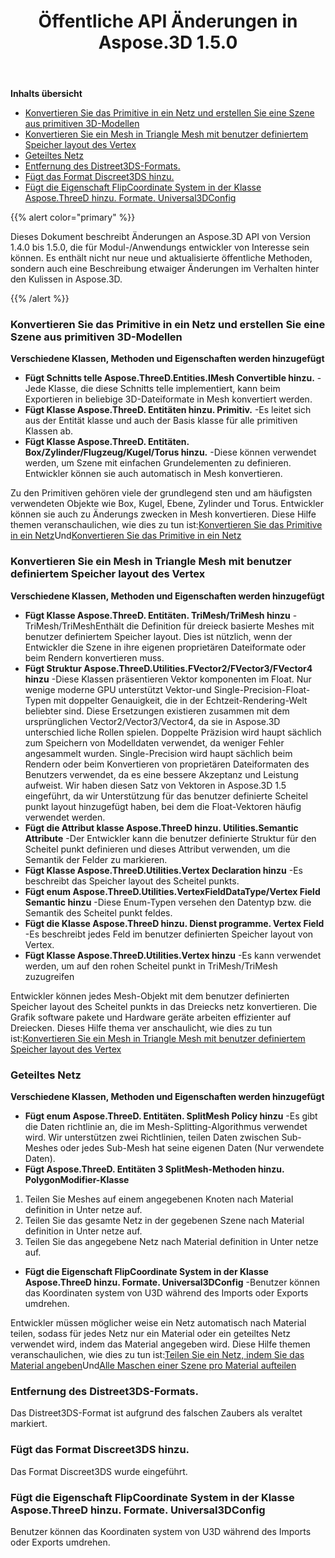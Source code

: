 ﻿---
title: Öffentliche API Änderungen in Aspose.3D 1.5.0
type: docs
weight: 20
url: /de/net/public-api-changes-in-aspose-3d-1-5-0/
---
**Inhalts übersicht**

- [Konvertieren Sie das Primitive in ein Netz und erstellen Sie eine Szene aus primitiven 3D-Modellen](#PublicAPIChangesinAspose.3D1.5.0-ConvertthePrimitivetoaMeshandCreateaScenefromPrimitive3DModels)
- [Konvertieren Sie ein Mesh in Triangle Mesh mit benutzer definiertem Speicher layout des Vertex](#PublicAPIChangesinAspose.3D1.5.0-ConvertaMeshtoTriangleMeshwithCustomMemoryLayoutoftheVertex)
- [Geteiltes Netz](#PublicAPIChangesinAspose.3D1.5.0-SplitMesh)
- [Entfernung des Distreet3DS-Formats.](#PublicAPIChangesinAspose.3D1.5.0-RemovalofDistreet3DSformat.)
- [Fügt das Format Discreet3DS hinzu.](#PublicAPIChangesinAspose.3D1.5.0-AddsDiscreet3DSformat.)
- [Fügt die Eigenschaft FlipCoordinate System in der Klasse Aspose.ThreeD hinzu. Formate. Universal3DConfig](#PublicAPIChangesinAspose.3D1.5.0-AddspropertyFlipCoordinateSysteminclassAspose.ThreeD.Formats.Universal3DConfig)

{{% alert color="primary" %}} 

Dieses Dokument beschreibt Änderungen an Aspose.3D API von Version 1.4.0 bis 1.5.0, die für Modul-/Anwendungs entwickler von Interesse sein können. Es enthält nicht nur neue und aktualisierte öffentliche Methoden, sondern auch eine Beschreibung etwaiger Änderungen im Verhalten hinter den Kulissen in Aspose.3D.

{{% /alert %}} 
### **Konvertieren Sie das Primitive in ein Netz und erstellen Sie eine Szene aus primitiven 3D-Modellen**
**Verschiedene Klassen, Methoden und Eigenschaften werden hinzugefügt**

- **Fügt Schnitts telle Aspose.ThreeD.Entities.IMesh Convertible hinzu.** 
-Jede Klasse, die diese Schnitts telle implementiert, kann beim Exportieren in beliebige 3D-Dateiformate in Mesh konvertiert werden.
- **Fügt Klasse Aspose.ThreeD. Entitäten hinzu. Primitiv.** 
-Es leitet sich aus der Entität klasse und auch der Basis klasse für alle primitiven Klassen ab.
- **Fügt Klasse Aspose.ThreeD. Entitäten. Box/Zylinder/Flugzeug/Kugel/Torus hinzu.** 
-Diese können verwendet werden, um Szene mit einfachen Grundelementen zu definieren. Entwickler können sie auch automatisch in Mesh konvertieren.

Zu den Primitiven gehören viele der grundlegend sten und am häufigsten verwendeten Objekte wie Box, Kugel, Ebene, Zylinder und Torus. Entwickler können sie auch zu Änderungs zwecken in Mesh konvertieren. Diese Hilfe themen veranschaulichen, wie dies zu tun ist:[Konvertieren Sie das Primitive in ein Netz](http://www.aspose.com/docs/display/3dnet/Create+a+Scene+from+Primitive+3D+Models)Und[Konvertieren Sie das Primitive in ein Netz](http://www.aspose.com/docs/display/3dnet/Convert+a+Mesh+to+Triangle+Mesh+and+Primitive+to+a+Mesh#ConvertaMeshtoTriangleMeshandPrimitivetoaMesh-ConvertthePrimitivetoaMesh)
### **Konvertieren Sie ein Mesh in Triangle Mesh mit benutzer definiertem Speicher layout des Vertex**
**Verschiedene Klassen, Methoden und Eigenschaften werden hinzugefügt**

- **Fügt Klasse Aspose.ThreeD. Entitäten. TriMesh/TriMesh<T> hinzu** 
-TriMesh/TriMesh<T>Enthält die Definition für dreieck basierte Meshes mit benutzer definiertem Speicher layout. Dies ist nützlich, wenn der Entwickler die Szene in ihre eigenen proprietären Dateiformate oder beim Rendern konvertieren muss.
- **Fügt Struktur Aspose.ThreeD.Utilities.FVector2/FVector3/FVector4 hinzu** 
-Diese Klassen präsentieren Vektor komponenten im Float. Nur wenige moderne GPU unterstützt Vektor-und Single-Precision-Float-Typen mit doppelter Genauigkeit, die in der Echtzeit-Rendering-Welt beliebter sind. Diese Ersetzungen existieren zusammen mit dem ursprünglichen Vector2/Vector3/Vector4, da sie in Aspose.3D unterschied liche Rollen spielen. Doppelte Präzision wird haupt sächlich zum Speichern von Modelldaten verwendet, da weniger Fehler angesammelt wurden. Single-Precision wird haupt sächlich beim Rendern oder beim Konvertieren von proprietären Dateiformaten des Benutzers verwendet, da es eine bessere Akzeptanz und Leistung aufweist. Wir haben diesen Satz von Vektoren in Aspose.3D 1.5 eingeführt, da wir Unterstützung für das benutzer definierte Scheitel punkt layout hinzugefügt haben, bei dem die Float-Vektoren häufig verwendet werden.
- **Fügt die Attribut klasse Aspose.ThreeD hinzu. Utilities.Semantic Attribute** 
-Der Entwickler kann die benutzer definierte Struktur für den Scheitel punkt definieren und dieses Attribut verwenden, um die Semantik der Felder zu markieren.
- **Fügt Klasse Aspose.ThreeD.Utilities.Vertex Declaration hinzu** 
-Es beschreibt das Speicher layout des Scheitel punkts.
- **Fügt enum Aspose.ThreeD.Utilities.VertexFieldDataType/Vertex Field Semantic hinzu** 
-Diese Enum-Typen versehen den Datentyp bzw. die Semantik des Scheitel punkt feldes.
- **Fügt die Klasse Aspose.ThreeD hinzu. Dienst programme. Vertex Field** 
-Es beschreibt jedes Feld im benutzer definierten Speicher layout von Vertex.
- **Fügt Klasse Aspose.ThreeD.Utilities.Vertex hinzu** 
-Es kann verwendet werden, um auf den rohen Scheitel punkt in TriMesh/TriMesh zuzugreifen<T>

Entwickler können jedes Mesh-Objekt mit dem benutzer definierten Speicher layout des Scheitel punkts in das Dreiecks netz konvertieren. Die Grafik software pakete und Hardware geräte arbeiten effizienter auf Dreiecken. Dieses Hilfe thema ver anschaulicht, wie dies zu tun ist:[Konvertieren Sie ein Mesh in Triangle Mesh mit benutzer definiertem Speicher layout des Vertex](http://www.aspose.com/docs/display/3dnet/Convert+a+Mesh+to+Triangle+Mesh+and+Primitive+to+a+Mesh#ConvertaMeshtoTriangleMeshandPrimitivetoaMesh-struct)
### **Geteiltes Netz**
**Verschiedene Klassen, Methoden und Eigenschaften werden hinzugefügt**

- **Fügt enum Aspose.ThreeD. Entitäten. SplitMesh Policy hinzu** 
-Es gibt die Daten richtlinie an, die im Mesh-Splitting-Algorithmus verwendet wird. Wir unterstützen zwei Richtlinien, teilen Daten zwischen Sub-Meshes oder jedes Sub-Mesh hat seine eigenen Daten (Nur verwendete Daten).
- **Fügt Aspose.ThreeD. Entitäten 3 SplitMesh-Methoden hinzu. PolygonModifier-Klasse** 
1. Teilen Sie Meshes auf einem angegebenen Knoten nach Material definition in Unter netze auf.
1. Teilen Sie das gesamte Netz in der gegebenen Szene nach Material definition in Unter netze auf.
1. Teilen Sie das angegebene Netz nach Material definition in Unter netze auf.
- **Fügt die Eigenschaft FlipCoordinate System in der Klasse Aspose.ThreeD hinzu. Formate. Universal3DConfig** 
-Benutzer können das Koordinaten system von U3D während des Imports oder Exports umdrehen.

Entwickler müssen möglicher weise ein Netz automatisch nach Material teilen, sodass für jedes Netz nur ein Material oder ein geteiltes Netz verwendet wird, indem das Material angegeben wird. Diese Hilfe themen veranschaulichen, wie dies zu tun ist:[Teilen Sie ein Netz, indem Sie das Material angeben](http://www.aspose.com/docs/display/3dnet/Split+Mesh#SplitMesh-SplitaMeshbySpecifyingtheMaterial)Und[Alle Maschen einer Szene pro Material aufteilen](http://www.aspose.com/docs/display/3dnet/Split+Mesh#SplitMesh-SplitAllMeshesofaScenePerMaterial)
### **Entfernung des Distreet3DS-Formats.**
Das Distreet3DS-Format ist aufgrund des falschen Zaubers als veraltet markiert.
### **Fügt das Format Discreet3DS hinzu.**
Das Format Discreet3DS wurde eingeführt.
### **Fügt die Eigenschaft FlipCoordinate System in der Klasse Aspose.ThreeD hinzu. Formate. Universal3DConfig**
Benutzer können das Koordinaten system von U3D während des Imports oder Exports umdrehen.
